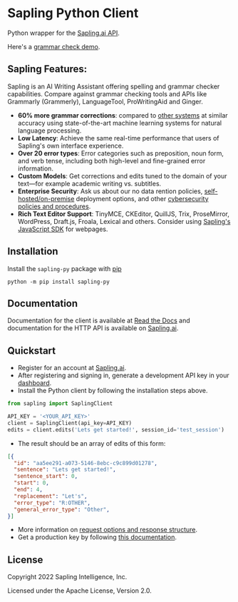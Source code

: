 # Sapling Python Client

Python wrapper for the [Sapling.ai API](https://sapling.ai/api).

Here's a [grammar check demo](https://sapling.ai/grammar-check).


Sapling Features:
--------

Sapling is an AI Writing Assistant offering spelling and grammar checker capabilities. Compare against grammar checking tools and APIs like Grammarly (Grammerly), LanguageTool, ProWritingAid and Ginger.

- **60% more grammar corrections**: compared to [other systems](https://sapling.ai/comparison/api) at similar accuracy using state-of-the-art machine learning systems for natural language processing.
- **Low Latency**: Achieve the same real-time performance that users of Sapling's own interface experience.
- **Over 20 error types**: Error categories such as preposition, noun form, and verb tense, including both high-level and fine-grained error information.
- **Custom Models**: Get corrections and edits tuned to the domain of your text—for example academic writing vs. subtitles.
- **Enterprise Security**: Ask us about our no data rention policies, [self-hosted/on-premise](https://sapling.ai/onprem) deployment options, and other [cybersecurity policies and procedures](https://sapling.ai/security).
- **Rich Text Editor Support**: TinyMCE, CKEditor, QuillJS, Trix, ProseMirror, WordPress, Draft.js, Froala, Lexical and others. Consider using [Sapling's JavaScript SDK](https://sapling.ai/docs/sdk/JavaScript/quickstart) for webpages.


Installation
--------

Install the `sapling-py` package with [pip](https://pip.pypa.io/en/stable/installation/)


```
python -m pip install sapling-py
```


Documentation
-------------

Documentation for the client is available at [Read the Docs](https://sapling.readthedocs.io/) and
documentation for the HTTP API is available on [Sapling.ai](https://sapling.ai/docs).


Quickstart
-----------

- Register for an account at [Sapling.ai](https://sapling.ai).
- After registering and signing in, generate a development API key in your [dashboard](https://sapling.ai/user_settings).
- Install the Python client by following the installation steps above.

```python
from sapling import SaplingClient

API_KEY = '<YOUR_API_KEY>'
client = SaplingClient(api_key=API_KEY)
edits = client.edits('Lets get started!', session_id='test_session')
```

- The result should be an array of edits of this form:

```json
[{
  "id": "aa5ee291-a073-5146-8ebc-c9c899d01278",
  "sentence": "Lets get started!",
  "sentence_start": 0,
  "start": 0,
  "end": 4,
  "replacement": "Let's",
  "error_type": "R:OTHER",
  "general_error_type": "Other",
}]
```

- More information on [request options and response structure](https://sapling.ai/docs/api/edits-overview).
- Get a production key by following [this documentation](https://sapling.ai/docs/api/api-access).

License
-------

Copyright 2022 Sapling Intelligence, Inc.

Licensed under the Apache License, Version 2.0.
